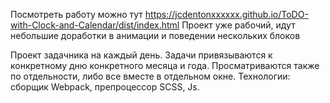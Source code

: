 Посмотреть работу можно тут https://jcdentonxxxxxx.github.io/ToDO-with-Clock-and-Calendar/dist/index.html
Проект уже рабочий, идут небольшие доработки в анимации и поведении нескольких блоков

Проект задачника на каждый день. Задачи привязываются к конкретному дню конкретного месяца и года. Просматриваются также по отдельности, либо все вместе в отдельном окне. Технологии: сборщик Webpack, препроцессор SCSS, Js.
